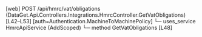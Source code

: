 [web] POST /api/hmrc/vat/obligations  (DataGet.Api.Controllers.Integrations.HmrcController.GetVatObligations)  [L42–L53] [auth=Authentication.MachineToMachinePolicy]
  └─ uses_service HmrcApiService (AddScoped)
    └─ method GetVatObligations [L48]

